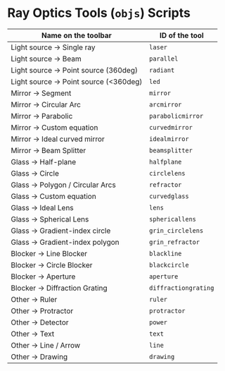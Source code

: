 # Ray Optics Tools (`objs`) Scripts

| Name on the toolbar | ID of the tool |
| --- | --- |
| Light source -> Single ray | `laser` |
| Light source -> Beam | `parallel` |
| Light source -> Point source (360deg) | `radiant` |
| Light source -> Point source (<360deg) | `led` |
| Mirror -> Segment | `mirror` |
| Mirror -> Circular Arc | `arcmirror` |
| Mirror -> Parabolic | `parabolicmirror` |
| Mirror -> Custom equation | `curvedmirror` |
| Mirror -> Ideal curved mirror | `idealmirror` |
| Mirror -> Beam Splitter | `beamsplitter` |
| Glass -> Half-plane | `halfplane` |
| Glass -> Circle | `circlelens` |
| Glass -> Polygon / Circular Arcs | `refractor` |
| Glass -> Custom equation | `curvedglass` |
| Glass -> Ideal Lens | `lens` |
| Glass -> Spherical Lens | `sphericallens` |
| Glass -> Gradient-index circle | `grin_circlelens` |
| Glass -> Gradient-index polygon | `grin_refractor` |
| Blocker -> Line Blocker | `blackline` |
| Blocker -> Circle Blocker | `blackcircle` |
| Blocker -> Aperture | `aperture` |
| Blocker -> Diffraction Grating | `diffractiongrating` |
| Other -> Ruler | `ruler` |
| Other -> Protractor | `protractor` |
| Other -> Detector | `power` |
| Other -> Text | `text` |
| Other -> Line / Arrow | `line` |
| Other -> Drawing | `drawing` |
